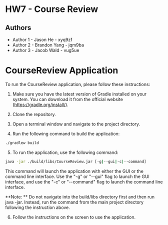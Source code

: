 # HW7 - Course Review

## Authors

* Author 1 - Jason He - xyq9zf
* Author 2 - Brandon Yang - jqm9ba
* Author 3 - Jacob Wald - vug5ue

# CourseReview Application

To run the CourseReview application, please follow these instructions:

1. Make sure you have the latest version of Gradle installed on your system. You can download it from the official website (https://gradle.org/install/).

2. Clone the repository.

3. Open a terminal window and navigate to the project directory.

4. Run the following command to build the application:
```bash
./gradlew build
```

5. To run the application, use the following command:
```bash
java -jar ./build/libs/CourseReview.jar [-g|--gui|-c|--command]
```

This command will launch the application with either the GUI or the command line interface. Use the "-g" or "--gui" flag to launch the GUI interface, and use the "-c" or "--command" flag to launch the command line interface.

**Note: ** Do not navigate into the build/libs directory first and then run java -jar. Instead, run the command from the main project directory following the instruction above.

6. Follow the instructions on the screen to use the application.


